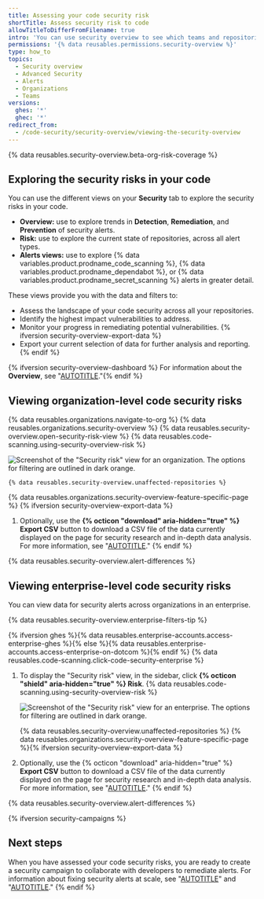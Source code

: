 ```yaml
---
title: Assessing your code security risk
shortTitle: Assess security risk to code
allowTitleToDifferFromFilename: true
intro: 'You can use security overview to see which teams and repositories are affected by security alerts, and identify repositories for urgent remedial action.'
permissions: '{% data reusables.permissions.security-overview %}'
type: how_to
topics:
  - Security overview
  - Advanced Security
  - Alerts
  - Organizations
  - Teams
versions:
  ghes: '*'
  ghec: '*'
redirect_from:
  - /code-security/security-overview/viewing-the-security-overview
---
```


{% data reusables.security-overview.beta-org-risk-coverage %}

## Exploring the security risks in your code

You can use the different views on your **Security** tab to explore the security risks in your code.

* **Overview:** use to explore trends in **Detection**, **Remediation**, and **Prevention** of security alerts.
* **Risk:** use to explore the current state of repositories, across all alert types.
* **Alerts views:** use to explore {% data variables.product.prodname_code_scanning %}, {% data variables.product.prodname_dependabot %}, or {% data variables.product.prodname_secret_scanning %} alerts in greater detail.

These views provide you with the data and filters to:

* Assess the landscape of your code security across all your repositories.
* Identify the highest impact vulnerabilities to address.
* Monitor your progress in remediating potential vulnerabilities. {% ifversion security-overview-export-data %}
* Export your current selection of data for further analysis and reporting.  {% endif %}

{% ifversion security-overview-dashboard %}
For information about the **Overview**, see "[AUTOTITLE](/code-security/security-overview/viewing-security-insights)."{% endif %}

## Viewing organization-level code security risks

{% data reusables.organizations.navigate-to-org %}
{% data reusables.organizations.security-overview %}
{% data reusables.security-overview.open-security-risk-view %}
{% data reusables.code-scanning.using-security-overview-risk %}

   ![Screenshot of the "Security risk" view for an organization. The options for filtering are outlined in dark orange.](/assets/images/help/security-overview/security-risk-view-highlights.png)

    {% data reusables.security-overview.unaffected-repositories %}

{% data reusables.organizations.security-overview-feature-specific-page %} {% ifversion security-overview-export-data %}
1. Optionally, use the **{% octicon "download" aria-hidden="true" %} Export CSV** button to download a CSV file of the data currently displayed on the page for security research and in-depth data analysis. For more information, see "[AUTOTITLE](/code-security/security-overview/exporting-data-from-security-overview)." {% endif %}

{% data reusables.security-overview.alert-differences %}

## Viewing enterprise-level code security risks

You can view data for security alerts across organizations in an enterprise.

{% data reusables.security-overview.enterprise-filters-tip %}

{% ifversion ghes %}{% data reusables.enterprise-accounts.access-enterprise-ghes %}{% else %}{% data reusables.enterprise-accounts.access-enterprise-on-dotcom %}{% endif %}
{% data reusables.code-scanning.click-code-security-enterprise %}
1. To display the "Security risk" view, in the sidebar, click **{% octicon "shield" aria-hidden="true" %} Risk**.
{% data reusables.code-scanning.using-security-overview-risk %}

    ![Screenshot of the "Security risk" view for an enterprise. The options for filtering are outlined in dark orange.](/assets/images/help/security-overview/security-risk-view-highlights-enterprise.png)

    {% data reusables.security-overview.unaffected-repositories %}
{% data reusables.organizations.security-overview-feature-specific-page %}{% ifversion security-overview-export-data %}
1. Optionally, use the {% octicon "download" aria-hidden="true" %} **Export CSV** button to download a CSV file of the data currently displayed on the page for security research and in-depth data analysis. For more information, see "[AUTOTITLE](/code-security/security-overview/exporting-data-from-security-overview)." {% endif %}

{% data reusables.security-overview.alert-differences %}

{% ifversion security-campaigns %}

## Next steps

When you have assessed your code security risks, you are ready to create a security campaign to collaborate with developers to remediate alerts. For information about fixing security alerts at scale, see "[AUTOTITLE](/code-security/securing-your-organization/fixing-security-alerts-at-scale/creating-tracking-security-campaigns)" and "[AUTOTITLE](/code-security/securing-your-organization/fixing-security-alerts-at-scale/best-practice-fix-alerts-at-scale)."
{% endif %}
